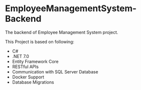 # EmployeeManagementSystem-Backend
The backend of Employee Management System project.

This Project is based on following:
- C#
- .NET 7.0
- Entity Framework Core
- RESTful APIs
- Communication with SQL Server Database
- Docker Support
- Database Migrations
